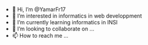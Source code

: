 - 👋 Hi, I’m @YamarFr17
- 👀 I’m interested in informatics in web developpment
- 🌱 I’m currently learning informatics in INSI 
- 💞️ I’m looking to collaborate on ...
- 📫 How to reach me ...

<!---
YamarFr17/YamarFr17 is a ✨ special ✨ repository because its `README.md` (this file) appears on your GitHub profile.
You can click the Preview link to take a look at your changes.
--->
